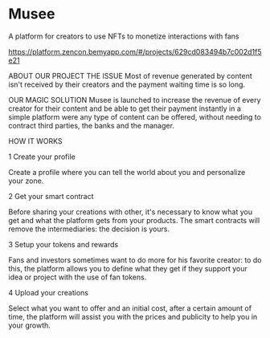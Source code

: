 # Musee
A platform for creators to use NFTs to monetize interactions with fans

https://platform.zencon.bemyapp.com/#/projects/629cd083494b7c002d1f5e21

ABOUT OUR PROJECT
THE ISSUE
Most of revenue generated by content isn't received by their creators and the payment waiting time is so long.

OUR MAGIC SOLUTION
Musee is launched to increase the revenue of every creator for their content and be able to get their payment instantly in a simple platform were any type of content can be offered, without needing to contract third parties, the banks and the manager.

HOW IT WORKS

1
Create your profile

Create a profile where you can tell the world about you and personalize your zone.

2
Get your smart contract

Before sharing your creations with other, it's necessary to know what you get and what the platform gets from your products. The smart contracts will remove the intermediaries: the decision is yours.

3
Setup your tokens and rewards

Fans and investors sometimes want to do more for his favorite creator: to do this, the platform allows you to define what they get if they support your idea or project with the use of fan tokens.

4
Upload your creations

Select what you want to offer and an initial cost, after a certain amount of time, the platform will assist you with the prices and publicity to help you in your growth.
